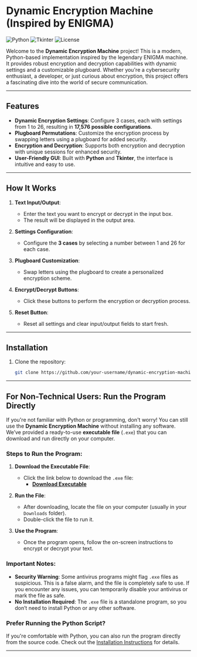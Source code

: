 # Dynamic Encryption Machine (Inspired by ENIGMA)

![Python](https://img.shields.io/badge/Python-3.x-blue)
![Tkinter](https://img.shields.io/badge/GUI-Tkinter-green)
![License](https://img.shields.io/badge/License-MIT-orange)

Welcome to the **Dynamic Encryption Machine** project! This is a modern, Python-based implementation inspired by the legendary ENIGMA machine. It provides robust encryption and decryption capabilities with dynamic settings and a customizable plugboard. Whether you're a cybersecurity enthusiast, a developer, or just curious about encryption, this project offers a fascinating dive into the world of secure communication.

---

## **Features**

- **Dynamic Encryption Settings**: Configure 3 cases, each with settings from 1 to 26, resulting in **17,576 possible configurations**.
- **Plugboard Permutations**: Customize the encryption process by swapping letters using a plugboard for added security.
- **Encryption and Decryption**: Supports both encryption and decryption with unique sessions for enhanced security.
- **User-Friendly GUI**: Built with **Python** and **Tkinter**, the interface is intuitive and easy to use.


---

## **How It Works**

1. **Text Input/Output**:
   - Enter the text you want to encrypt or decrypt in the input box.
   - The result will be displayed in the output area.

2. **Settings Configuration**:
   - Configure the **3 cases** by selecting a number between 1 and 26 for each case.

3. **Plugboard Customization**:
   - Swap letters using the plugboard to create a personalized encryption scheme.

4. **Encrypt/Decrypt Buttons**:
   - Click these buttons to perform the encryption or decryption process.

5. **Reset Button**:
   - Reset all settings and clear input/output fields to start fresh.

---

## **Installation**

1. Clone the repository:
   ```bash
   git clone https://github.com/your-username/dynamic-encryption-machine.git

---

## **For Non-Technical Users: Run the Program Directly**

If you're not familiar with Python or programming, don't worry! You can still use the **Dynamic Encryption Machine** without installing any software. We’ve provided a ready-to-use **executable file** (`.exe`) that you can download and run directly on your computer.

### **Steps to Run the Program**:
1. **Download the Executable File**:
   - Click the link below to download the `.exe` file:
     - **[Download Executable](yourfile.exe)**

2. **Run the File**:
   - After downloading, locate the file on your computer (usually in your `Downloads` folder).
   - Double-click the file to run it.

3. **Use the Program**:
   - Once the program opens, follow the on-screen instructions to encrypt or decrypt your text.

### **Important Notes**:
- **Security Warning**: Some antivirus programs might flag `.exe` files as suspicious. This is a false alarm, and the file is completely safe to use. If you encounter any issues, you can temporarily disable your antivirus or mark the file as safe.
- **No Installation Required**: The `.exe` file is a standalone program, so you don’t need to install Python or any other software.

### **Prefer Running the Python Script?**
If you're comfortable with Python, you can also run the program directly from the source code. Check out the [Installation Instructions](#installation) for details.

---

